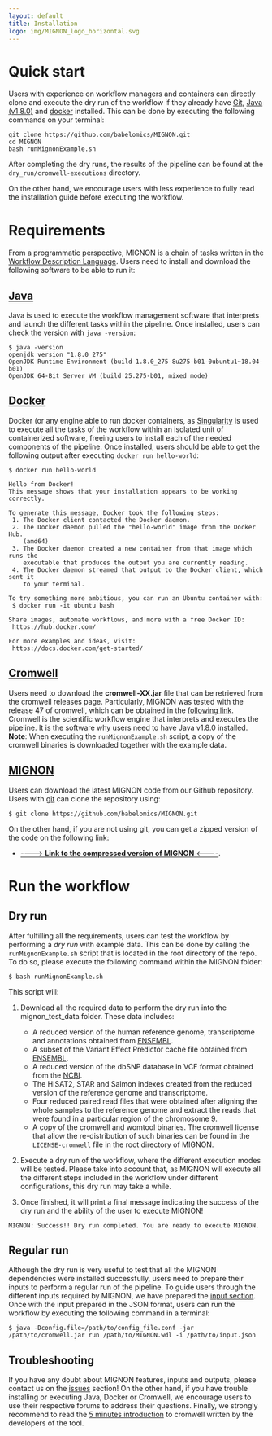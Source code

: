 ```yaml
---
layout: default
title: Installation
logo: img/MIGNON_logo_horizontal.svg
---
```


# Quick start

Users with experience on workflow managers and containers can directly clone and execute the dry run of the workflow if they already have [Git](https://git-scm.com/), [Java (v1.8.0)](https://www.java.com/es/download/) and [docker](https://www.docker.com/) installed. This can be done by executing the following commands on your terminal:

```
git clone https://github.com/babelomics/MIGNON.git
cd MIGNON
bash runMignonExample.sh
```

After completing the dry runs, the results of the pipeline can be found at the `dry_run/cromwell-executions` directory. 

On the other hand, we encourage users with less experience to fully read the installation guide before executing the workflow.

# Requirements

From a programmatic perspective, MIGNON is a chain of tasks written in the [Workflow Description Language](https://github.com/openwdl/wdl). Users need to install and download the following software to be able to run it:

## [Java](https://www.java.com/es/download/)

Java is used to execute the workflow management software that interprets and launch the different tasks within the pipeline. Once installed, users can check the version with `java -version`:

```
$ java -version
openjdk version "1.8.0_275"
OpenJDK Runtime Environment (build 1.8.0_275-8u275-b01-0ubuntu1~18.04-b01)
OpenJDK 64-Bit Server VM (build 25.275-b01, mixed mode)
```

## [Docker](https://www.docker.com/)

Docker (or any engine able to run docker containers, as [Singularity](https://sylabs.io/docs/) is used to execute all the tasks of the workflow within an isolated unit of containerized software, freeing users to install each of the needed components of the pipeline. Once installed, users should be able to get the following output after executing `docker run hello-world`:

```
$ docker run hello-world

Hello from Docker!
This message shows that your installation appears to be working correctly.

To generate this message, Docker took the following steps:
 1. The Docker client contacted the Docker daemon.
 2. The Docker daemon pulled the "hello-world" image from the Docker Hub.
    (amd64)
 3. The Docker daemon created a new container from that image which runs the
    executable that produces the output you are currently reading.
 4. The Docker daemon streamed that output to the Docker client, which sent it
    to your terminal.

To try something more ambitious, you can run an Ubuntu container with:
 $ docker run -it ubuntu bash

Share images, automate workflows, and more with a free Docker ID:
 https://hub.docker.com/

For more examples and ideas, visit:
 https://docs.docker.com/get-started/
```

## [Cromwell](https://github.com/broadinstitute/cromwell)

Users need to download the **cromwell-XX.jar** file that can be retrieved from the cromwell releases page. Particularly, MIGNON was tested with the release 47 of cromwell, which can be obtained in the [following link](https://github.com/broadinstitute/cromwell/releases/tag/47). Cromwell is the scientific workflow engine that interprets and executes the pipeline. It is the software why users need to have Java v1.8.0 installed. **Note**: When executing the `runMignonExample.sh` script, a copy of the cromwell binaries is downloaded together with the example data.

## [MIGNON](https://github.com/babelomics/MIGNON/)

Users can download the latest MIGNON code from our Github repository. Users with [git](https://git-scm.com/) can clone the repository using:

```
$ git clone https://github.com/babelomics/MIGNON.git
```
On the other hand, if you are not using git, you can get a zipped version of the code on the following link:

* [----> **Link to the compressed version of MIGNON** <----](https://github.com/babelomics/MIGNON/archive/master.zip).

# Run the workflow

## Dry run

After fulfilling all the requirements, users can test the workflow by performing a *dry run* with example data. This can be done by calling the `runMignonExample.sh` script that is located in the root directory of the repo. To do so, please execute the following command within the MIGNON folder:

```
$ bash runMignonExample.sh
```
This script will:

1. Download all the required data to perform the dry run into the mignon_test_data folder. These data includes:
   * A reduced version of the human reference genome, transcriptome and annotations obtained from [ENSEMBL](https://www.ensembl.org/Homo_sapiens/Info/Index).
   * A subset of the Variant Effect Predictor cache file obtained from [ENSEMBL](ftp://ftp.ensembl.org/pub/release-99/variation/indexed_vep_cache/).
   * A reduced version of the dbSNP database in VCF format obtained from the [NCBI](https://ftp.ncbi.nih.gov/snp/organisms/human_9606_b150_GRCh38p7/VCF/All_20170710.vcf.gz).
   * The HISAT2, STAR and Salmon indexes created from the reduced version of the reference genome and transcriptome.
   * Four reduced paired read files that were obtained after aligning the whole samples to the reference genome and extract the reads that were found in a particular region of the chromosome 9.
   * A copy of the cromwell and womtool binaries. The cromwell license that allow the re-distribution of such binaries can be found in the `LICENSE-cromwell` file in the root directory of MIGNON.


2. Execute a dry run of the workflow, where the different execution modes will be tested. Please take into account that, as MIGNON will execute all the different steps included in the workflow under different configurations, this dry run may take a while. 

3. Once finished, it will print a final message indicating the success of the dry run and the ability of the user to execute MIGNON!

```
MIGNON: Success!! Dry run completed. You are ready to execute MIGNON.
```

## Regular run

Although the dry run is very useful to test that all the MIGNON dependencies were installed successfully, users need to prepare their inputs to perform a regular run of the pipeline. To guide users through the different inputs required by MIGNON, we have prepared the [input section](2_input.md). Once with the input prepared in the JSON format, users can run the workflow by executing the following command in a terminal:

```
$ java -Dconfig.file=/path/to/config_file.conf -jar /path/to/cromwell.jar run /path/to/MIGNON.wdl -i /path/to/input.json
```

## Troubleshooting

If you have any doubt about MIGNON features, inputs and outputs, please contact us on the [issues](https://github.com/babelomics/MIGNON/issues) section! On the other hand, if you have trouble installing or executing Java, Docker or Cromwell, we encourage users to use their respective forums to address their questions. Finally, we strongly recommend to read the [5 minutes introduction](https://cromwell.readthedocs.io/en/stable/tutorials/FiveMinuteIntro/) to cromwell written by the developers of the tool.
